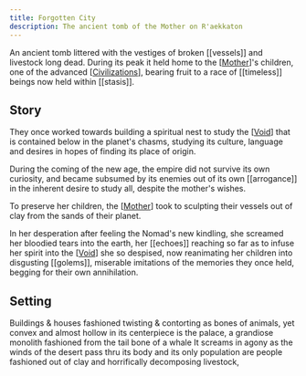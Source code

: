 ```yaml
---
title: Forgotten City
description: The ancient tomb of the Mother on R'aekkaton
---
```


An ancient tomb littered with the vestiges of broken [[vessels]] and livestock long dead.
During its peak it held home to the [[Mother]]'s children, one of the advanced [[Civilizations]], bearing fruit to a race of [[timeless]] beings now held within [[stasis]].

## Story

They once worked towards building a spiritual nest to study the [[Void]] that is contained below in the planet's chasms, studying its culture, language and desires in hopes of finding its place of origin.

During the coming of the new age, the empire did not survive its own curiosity, and became subsumed by its enemies out of its own [[arrogance]] in the inherent desire to study all, despite the mother's wishes.

To preserve her children, the [[Mother]] took to sculpting their vessels out of clay from the sands of their planet.

In her desperation after feeling the Nomad's new kindling, she screamed her bloodied tears into the earth, her [[echoes]] reaching so far as to infuse her spirit into the [[Void]] she so despised, now reanimating her children into disgusting [[golems]], miserable imitations of the memories they once held, begging for their own annihilation.

## Setting

Buildings & houses fashioned twisting & contorting as bones of animals, yet convex and almost hollow
in its centerpiece is the palace, a grandiose monolith fashioned from the tail bone of a whale
It screams in agony as the winds of the desert pass thru its body
and its only population are people fashioned out of clay and horrifically decomposing livestock,

[Mother]: Mother.md "Mother"
[Civilizations]: Civilizations.md "Civilizations"
[Void]: Void.md "Void"

[//begin]: # "Autogenerated link references for markdown compatibility"
[Mother]: Mother.md "Mother"
[Void]: Void.md "Void"
[//end]: # "Autogenerated link references"